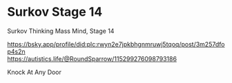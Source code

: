 # Surkov Stage 14

Surkov Thinking Mass Mind, Stage 14

https://bsky.app/profile/did:plc:rwyn2e7jpkbhgnmruwj5tqoq/post/3m257dfop4s2n    
https://autistics.life/@RoundSparrow/115299276098793186

Knock At Any Door    

